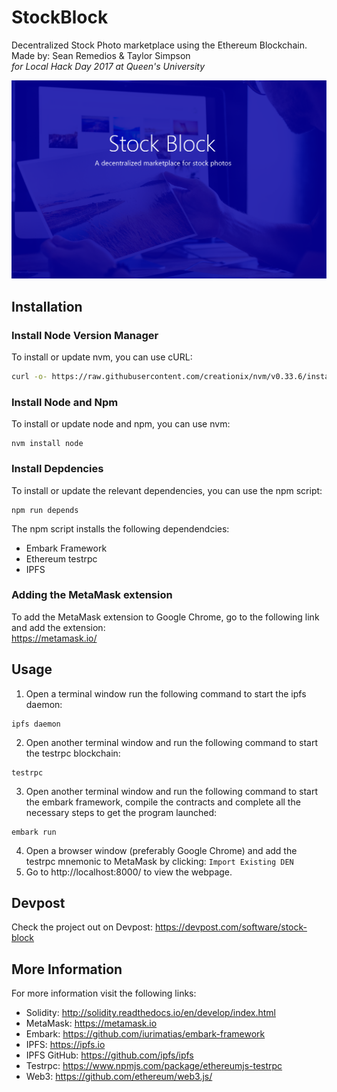 # StockBlock
Decentralized Stock Photo marketplace using the Ethereum Blockchain. <br />
Made by: Sean Remedios & Taylor Simpson <br />
*for Local Hack Day 2017 at Queen's University* <br />

![alt text](https://raw.githubusercontent.com/SeanRemedios/StockBlock/master/StockBlock/app/pictures/stockblock.png "StockBlock") <br />

## Installation

### Install Node Version Manager
To install or update nvm, you can use cURL:
```sh
curl -o- https://raw.githubusercontent.com/creationix/nvm/v0.33.6/install.sh | bash
```

### Install Node and Npm
To install or update node and npm, you can use nvm:
```
nvm install node
```

### Install Depdencies
To install or update the relevant dependencies, you can use the npm script:
```
npm run depends
```
The npm script installs the following dependendcies:
- Embark Framework
- Ethereum testrpc
- IPFS

### Adding the MetaMask extension
To add the MetaMask extension to Google Chrome, go to the following link and add the extension: <br />
https://metamask.io/

## Usage
1. Open a terminal window run the following command to start the ipfs daemon:
```
ipfs daemon
```
2. Open another terminal window and run the following command to start the testrpc blockchain:
```
testrpc
```
3. Open another terminal window and run the following command to start the embark framework, compile the contracts and complete all the necessary steps to get the program launched:
```
embark run
```
4. Open a browser window (preferably Google Chrome) and add the testrpc mnemonic to MetaMask by clicking: `Import Existing DEN`
5. Go to http://localhost:8000/ to view the webpage.

## Devpost
Check the project out on Devpost: https://devpost.com/software/stock-block

## More Information
For more information visit the following links:
- Solidity: http://solidity.readthedocs.io/en/develop/index.html
- MetaMask: https://metamask.io
- Embark: https://github.com/iurimatias/embark-framework
- IPFS: https://ipfs.io
- IPFS GitHub: https://github.com/ipfs/ipfs
- Testrpc: https://www.npmjs.com/package/ethereumjs-testrpc
- Web3: https://github.com/ethereum/web3.js/
